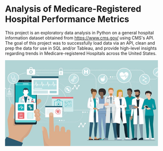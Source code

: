 # Analysis of Medicare-Registered Hospital Performance Metrics

This project is an exploratory data analysis in Python on a general hospital information dataset obtained from https://www.cms.gov/ using CMS's API. The goal of this project was to successfully load data via
an API, clean and prep the data for use in SQL and/or Tableau, and provide high-level insights regarding trends in Medicare-registered Hospitals across the United States.

<div align="center">
<img src="https://github.com/patrickk-scott/medicare-hospital-performance/blob/main/healthcare-analytics.jpeg" >
</div>
